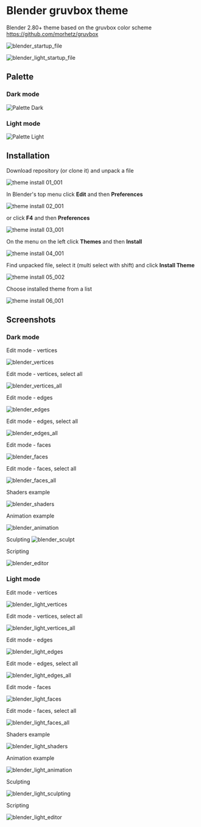 # Blender gruvbox theme

Blender 2.80+ theme based on the gruvbox color scheme https://github.com/morhetz/gruvbox

![blender_startup_file](https://user-images.githubusercontent.com/33354262/66078132-55739900-e559-11e9-8ce9-30c6507d04ef.png)

![blender_light_startup_file](https://user-images.githubusercontent.com/33354262/66160790-ce8af300-e622-11e9-9af2-a0125e2b5759.png)

Palette
-------

### Dark mode

![Palette Dark](http://i.imgur.com/wa666xg.png)

### Light mode

![Palette Light](http://i.imgur.com/49qKyYW.png)

Installation
-----------

Download repository (or clone it) and unpack a file

![theme install 01_001](https://user-images.githubusercontent.com/33354262/77268724-baa17f00-6c9e-11ea-9fb2-72a4eee7d72d.png)

In Blender's top menu click **Edit** and then **Preferences**

![theme install 02_001](https://user-images.githubusercontent.com/33354262/77268729-bd9c6f80-6c9e-11ea-86bb-740407dc4737.png)

or click **F4** and then **Preferences**

![theme install 03_001](https://user-images.githubusercontent.com/33354262/77268731-becd9c80-6c9e-11ea-8a8b-7310807d3584.png)

On the menu on the left click **Themes** and then **Install**

![theme install 04_001](https://user-images.githubusercontent.com/33354262/77268735-c12ff680-6c9e-11ea-8eb8-9cc7a5ae5e5e.png)

Find unpacked file, select it (multi select with shift) and click **Install Theme**

![theme install 05_002](https://user-images.githubusercontent.com/33354262/77268758-d442c680-6c9e-11ea-9a88-3e5ca1061ae6.png)

Choose installed theme from a list

![theme install 06_001](https://user-images.githubusercontent.com/33354262/77268760-d6a52080-6c9e-11ea-829b-eb0ad7f9c113.png)

Screenshots
-----------

### Dark mode

Edit mode - vertices

![blender_vertices](https://user-images.githubusercontent.com/33354262/66078133-55739900-e559-11e9-8c5a-6e3f431334f2.png)

Edit mode - vertices, select all

![blender_vertices_all](https://user-images.githubusercontent.com/33354262/66078134-55739900-e559-11e9-944b-c1732d543ab8.png)

Edit mode - edges

![blender_edges](https://user-images.githubusercontent.com/33354262/66078125-54426c00-e559-11e9-8000-c350fe0eec65.png)

Edit mode - edges, select all

![blender_edges_all](https://user-images.githubusercontent.com/33354262/66078126-54426c00-e559-11e9-9316-a5a9e8d6a74a.png)

Edit mode - faces

![blender_faces](https://user-images.githubusercontent.com/33354262/66078128-54db0280-e559-11e9-9afd-af9dbad98f20.png)

Edit mode - faces, select all

![blender_faces_all](https://user-images.githubusercontent.com/33354262/66078129-54db0280-e559-11e9-9364-77c0dbb4ba82.png)

Shaders example

![blender_shaders](https://user-images.githubusercontent.com/33354262/66078131-54db0280-e559-11e9-8cfd-e317caebc072.png)

Animation example

![blender_animation](https://user-images.githubusercontent.com/33354262/66078124-54426c00-e559-11e9-841c-3c443a5971b3.png)

Sculpting
![blender_sculpt](https://user-images.githubusercontent.com/33354262/66078130-54db0280-e559-11e9-90fd-7b81104b345d.png)

Scripting

![blender_editor](https://user-images.githubusercontent.com/33354262/66078127-54db0280-e559-11e9-813c-9700cd7a0ec4.png)

### Light mode

Edit mode - vertices

![blender_light_vertices](https://user-images.githubusercontent.com/33354262/66220797-91c40800-e6c5-11e9-994a-41ef3e383ee0.png)

Edit mode - vertices, select all

![blender_light_vertices_all](https://user-images.githubusercontent.com/33354262/66220798-91c40800-e6c5-11e9-9a2b-856a370bda51.png)

Edit mode - edges

![blender_light_edges](https://user-images.githubusercontent.com/33354262/66220790-9092db00-e6c5-11e9-9204-f979d67819fe.png)

Edit mode - edges, select all

![blender_light_edges_all](https://user-images.githubusercontent.com/33354262/66220791-912b7180-e6c5-11e9-8adb-0d72ab38cf7e.png)

Edit mode - faces

![blender_light_faces](https://user-images.githubusercontent.com/33354262/66220794-912b7180-e6c5-11e9-93c1-78fcdc6d2c1b.png)

Edit mode - faces, select all

![blender_light_faces_all](https://user-images.githubusercontent.com/33354262/66220795-912b7180-e6c5-11e9-8f71-338f62a8aa25.png)

Shaders example

![blender_light_shaders](https://user-images.githubusercontent.com/33354262/66163452-4c053200-e628-11e9-9ea1-fe4a2f730526.png)

Animation example

![blender_light_animation](https://user-images.githubusercontent.com/33354262/66220788-9092db00-e6c5-11e9-9ada-69b0f5864805.png)

Sculpting

![blender_light_sculpting](https://user-images.githubusercontent.com/33354262/66221578-2ed37080-e6c7-11e9-948d-031ebd0fc718.png)

Scripting

![blender_light_editor](https://user-images.githubusercontent.com/33354262/66220792-912b7180-e6c5-11e9-8ad4-3223dbcd2511.png)
